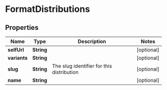 
# FormatDistributions

## Properties
Name | Type | Description | Notes
------------ | ------------- | ------------- | -------------
**selfUrl** | **String** |  |  [optional]
**variants** | **String** |  |  [optional]
**slug** | **String** | The slug identifier for this distribution |  [optional]
**name** | **String** |  |  [optional]



